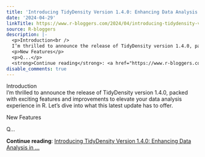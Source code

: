 ```yaml
---
title: 'Introducing TidyDensity Version 1.4.0: Enhancing Data Analysis in R'
date: '2024-04-29'
linkTitle: https://www.r-bloggers.com/2024/04/introducing-tidydensity-version-1-4-0-enhancing-data-analysis-in-r/
source: R-bloggers
description: |-
  <p>Introduction<br />
  I’m thrilled to announce the release of TidyDensity version 1.4.0, packed with exciting features and improvements to elevate your data analysis experience in R. Let’s dive into what this latest update has to offer.</p>
  <p>New Features</p>
  <p>Q...</p>
  <strong>Continue reading</strong>: <a href="https://www.r-bloggers.com/2024/04/introducing-tidydensity-version-1-4-0-enhancing-data-analysis-in-r/">Introducing TidyDensity Version 1.4.0: Enhancing Data Analysis in ...
disable_comments: true
---
```

<p>Introduction<br />
I’m thrilled to announce the release of TidyDensity version 1.4.0, packed with exciting features and improvements to elevate your data analysis experience in R. Let’s dive into what this latest update has to offer.</p>
<p>New Features</p>
<p>Q...</p>
<strong>Continue reading</strong>: <a href="https://www.r-bloggers.com/2024/04/introducing-tidydensity-version-1-4-0-enhancing-data-analysis-in-r/">Introducing TidyDensity Version 1.4.0: Enhancing Data Analysis in ...